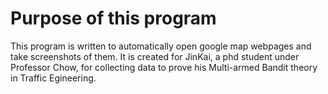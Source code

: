<h1>Purpose of this program</h1>
<p>
This program is written to automatically open google map webpages and take screenshots of them. It is created for JinKai, a phd student 
under Professor Chow, for collecting data to prove his Multi-armed Bandit theory in Traffic Egineering.

</p>
